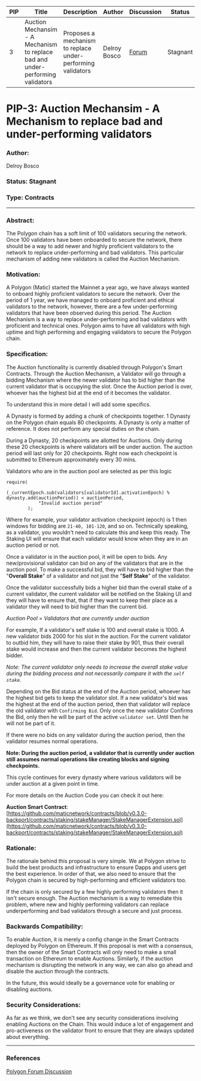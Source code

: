 | PIP               | Title                           | Description          | Author                        | Discussion | Status | Type                                     | Date                  |
|-------------------|---------------------------------|----------------------|-------------------------------|------------|--------|------------------------------------------|---------------------------------------|
| 3 | Auction Mechansim - A Mechanism to replace bad and under-performing validators| Proposes a mechanism to replace under-performing validators |Delroy Bosco | [Forum](https://forum.polygon.technology/t/pip-3-auction-mechansim-a-mechanism-to-replace-bad-and-under-performing-validators/8270/6)|Stagnant | Contracts | 2021-6-01 |


# PIP-3: Auction Mechansim - A Mechanism to replace bad and under-performing validators

### Author: 
Delroy Bosco

### Status: Stagnant

### Type: Contracts

---

### Abstract:

The Polygon chain has a soft limit of 100 validators securing the network. Once 100 validators have been onboarded to secure the network, there should be a way to add newer and highly proficient validators to the network to replace under-performing and bad validators. This particular mechanism of adding new validators is called the Auction Mechanism.

### Motivation:

A Polygon (Matic) started the Mainnet a year ago, we have always wanted to onboard highly proficient validators to secure the network. Over the period of 1 year, we have managed to onboard proficient and ethical validators to the network, however, there are a few under-performing validators that have been observed during this period. The Auction Mechanism is a way to replace under-performing and bad validators with proficient and technical ones. Polygon aims to have all validators with high uptime and high performing and engaging validators to secure the Polygon chain.

### Specification:

The Auction functionality is currently disabled through Polygon's Smart Contracts. Through the Auction Mechanism, a Validator will go through a bidding Mechanism where the newer validator has to bid higher than the current validator that is occupying the slot. Once the Auction period is over, whoever has the highest bid at the end of it becomes the validator.

To understand this in more detail I will add some specifics.

A Dynasty is formed by adding a chunk of checkpoints together. 1 Dynasty on the Polygon chain equals 80 checkpoints. A Dynasty is only a matter of reference. It does not perform any special duties on the chain.

During a Dynasty, 20 checkpoints are allotted for Auctions. Only during these 20 checkpoints is where validators will be under auction. The auction period will last only for 20 checkpoints. Right now each checkpoint is submitted to Ethereum approximately every 30 mins.

Validators who are in the auction pool are selected as per this logic

```
require(
            (_currentEpoch.sub(validators[validatorId].activationEpoch) % dynasty.add(auctionPeriod)) < auctionPeriod,
            "Invalid auction period"
        );

```

Where for example, your validator activation checkpoint (epoch) is 1 then windows for bidding are `21-40, 101-120`, and so on. Technically speaking, as a validator, you wouldn't need to calculate this and keep this ready. The Staking UI will ensure that each validator would know when they are in an auction period or not.

Once a validator is in the auction pool, it will be open to bids. Any new/provisional validator can bid on any of the validators that are in the auction pool. To make a successful bid, they will have to bid higher than the "**Overall Stake**" of a validator and not just the "**Self Stake**" of the validator.

Once the validator successfully bids a higher bid than the overall stake of a current validator, the current validator will be notified on the Staking UI and they will have to ensure that, that if they want to keep their place as a validator they will need to bid higher than the current bid.

*Auction Pool = Validators that are currently under auction*

For example, If a validator's self stake is 100 and overall stake is 1000. A new validator bids 2000 for his slot in the auction. For the current validator to outbid him, they will have to raise their stake by 901, thus their overall stake would increase and then the current validator becomes the highest bidder.

*Note: The current validator only needs to increase the overall stake value during the bidding process and not necessarily compare it with the `self stake`.*

Depending on the Bid status at the end of the Auction period, whoever has the highest bid gets to keep the validator slot. If a new validator's bid was the highest at the end of the auction period, then that validator will replace the old validator with `Confirming Bid`. Only once the new validator Confirms the Bid, only then he will be part of the active `validator set`. Until then he will not be part of it.

If there were no bids on any validator during the auction period, then the validator resumes normal operations.

**Note: During the auction period, a validator that is currently under auction still assumes normal operations like creating blocks and signing checkpoints.**

This cycle continues for every dynasty where various validators will be under auction at a given point in time.

For more details on the Auction Code you can check it out here:

**Auction Smart Contract**: [https://github.com/maticnetwork/contracts/blob/v0.3.0-backport/contracts/staking/stakeManager/StakeManagerExtension.sol](https://github.com/maticnetwork/contracts/blob/v0.3.0-backport/contracts/staking/stakeManager/StakeManagerExtension.sol)

### Rationale:

The rationale behind this proposal is very simple. We at Polygon strive to build the best products and infrastructure to ensure Dapps and users get the best experience. In order of that, we also need to ensure that the Polygon chain is secured by high-performing and efficient validators too.

If the chain is only secured by a few highly performing validators then it isn't secure enough. The Auction mechanism is a way to remediate this problem, where new and highly performing validators can replace underperforming and bad validators through a secure and just process.

### Backwards Compatibility:

To enable Auction, it is merely a config change in the Smart Contracts deployed by Polygon on Ethereum. If this proposal is met with a consensus, then the owner of the Smart Contracts will only need to make a small transaction on Ethereum to enable Auctions. Similarly, if the auction mechanism is disrupting the network in any way, we can also go ahead and disable the auction through the contracts.

In the future, this would ideally be a governance vote for enabling or disabling auctions.

### Security Considerations:

As far as we think, we don't see any security considerations involving enabling Auctions on the Chain. This would induce a lot of engagement and pro-activeness on the validator front to ensure that they are always updated about everything.

---

### References 

[Polygon Forum Discussion](https://forum.polygon.technology/t/pip-3-auction-mechansim-a-mechanism-to-replace-bad-and-under-performing-validators/8270)
